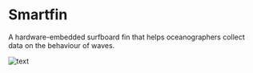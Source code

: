 # Smartfin
A hardware-embedded surfboard fin that helps oceanographers collect data on the behaviour of waves.

![text](https://github.com/hwanggit/Smartfin/blob/master/Presentation_Screenshots/Screen%20Shot%202019-05-08%20at%202.01.41%20PM.png)

